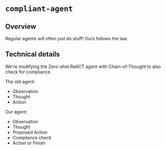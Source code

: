 # `compliant-agent`

## Overview
Regular agents will often just do stuff! Ours follows the law. 

## Technical details
We're modifying the Zero-shot ReACT agent with Chain-of-Thought to also check for compliance.

The old agent:
- Observation
- Thought
- Action

Our agent:
- Observation
- Thought
- Proposed Action
- Compliance check
- Action or Finish
